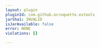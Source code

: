 ```yaml
---
layout: plugin
pluginId: com.github.ocroquette.extools
jarSha1: INVALID
isJarAvailable: false
error: NONE
violations: []

---
```

